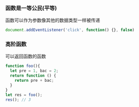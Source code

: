 ### 函数是一等公民(平等)
  函数可以作为参数像其他的数据类型一样被传递
  ``` javascript
  document.addEventListener('click', function() {}, false)
  ```
### 高阶函数
  可以返回函数的函数
  ``` javascript
  function foo(){
    let pre = 1, bac = 2;
    return function () {
      return pre + bac;
    }
  }
  let res = foo();
  res(); // 3
  ```
